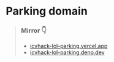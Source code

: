 # Parking domain
> ### Mirror 👇
>
> - [icvhack-lol-parking.vercel.app](https://icvhack-lol-parking.vercel.app)
> - [icvhack-lol-parking.deno.dev](https://icvhack-lol-parking.deno.dev/)
>
